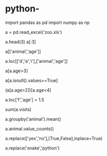 # python-
import pandas as pd
import numpy as np

a = pd.read_excel('zoo.xls')

a.head(3)
a[:3]

a[['animal','age']]

a.loc[['d','e','i'],['animal','age']]

a[a.age>3]

a[a.isnull().values==True]

(a[a.age>2])[a.age<4]

a.loc['f','age'] = 1.5

sum(a.visits)

a.groupby('animal').mean()

a.animal.value_counts()

a.replace(['yes','no'],[True,False],inplace=True)

a.replace('snake','python')

